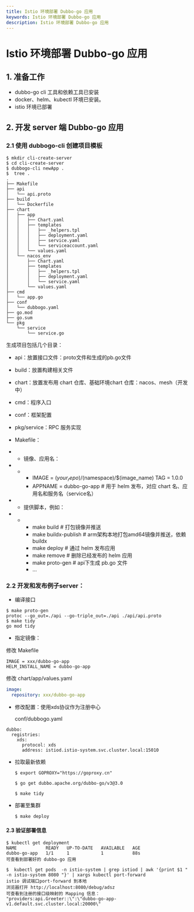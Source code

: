 ```yaml
---
title: Istio 环境部署 Dubbo-go 应用
keywords: Istio 环境部署 Dubbo-go 应用
description: Istio 环境部署 Dubbo-go 应用
---
```


# Istio 环境部署 Dubbo-go 应用

## 1. 准备工作

- dubbo-go cli 工具和依赖工具已安装
- docker、helm、kubectl 环境已安装。
- istio 环境已部署

## 2. 开发 server 端 Dubbo-go 应用

### 2.1 使用 dubbogo-cli 创建项目模板

```plain
$ mkdir cli-create-server
$ cd cli-create-server
$ dubbogo-cli newApp . 
$  tree .
.
├── Makefile
├── api
│   └── api.proto
├── build
│   └── Dockerfile
├── chart
│   ├── app
│   │   ├── Chart.yaml
│   │   ├── templates
│   │   │   ├── _helpers.tpl
│   │   │   ├── deployment.yaml
│   │   │   ├── service.yaml
│   │   │   └── serviceaccount.yaml
│   │   └── values.yaml
│   └── nacos_env
│       ├── Chart.yaml
│       ├── templates
│       │   ├── _helpers.tpl
│       │   ├── deployment.yaml
│       │   └── service.yaml
│       └── values.yaml
├── cmd
│   └── app.go
├── conf
│   └── dubbogo.yaml
├── go.mod
├── go.sum
└── pkg
    └── service
        └── service.go
```

生成项目包括几个目录：

- api：放置接口文件：proto文件和生成的pb.go文件
- build：放置构建相关文件
- chart：放置发布用 chart 仓库、基础环境chart 仓库：nacos、mesh（开发中）
- cmd：程序入口
- conf：框架配置
- pkg/service：RPC 服务实现
- Makefile：

- - 镜像、应用名：

- - - IMAGE = $(your_repo)/$(namespace)/$(image_name)
      TAG = 1.0.0
    - APPNAME = dubbo-go-app # 用于 helm 发布，对应 chart 名、应用名和服务名（service名）

- - 提供脚本，例如：

- - - make build # 打包镜像并推送
    - make buildx-publish # arm架构本地打包amd64镜像并推送，依赖buildx
    - make deploy  # 通过 helm 发布应用
    - make remove  # 删除已经发布的 helm 应用
    - make proto-gen # api下生成 pb.go 文件
    - ...

### 2.2 开发和发布例子server：

- 编译接口

```plain
$ make proto-gen
protoc --go_out=./api --go-triple_out=./api ./api/api.proto
$ make tidy
go mod tidy
```

- 指定镜像：

修改 Makefile 

```
IMAGE = xxx/dubbo-go-app
HELM_INSTALL_NAME = dubbo-go-app
```

修改 chart/app/values.yaml 

```yaml
image:
  repository: xxx/dubbo-go-app
```

- 修改配置：使用xds协议作为注册中心

  conf/dubbogo.yaml

```
dubbo:
  registries:
    xds:
      protocol: xds
      address: istiod.istio-system.svc.cluster.local:15010
```

- 拉取最新依赖

  `$ export GOPROXY="https://goproxy.cn"`

  `$ go get dubbo.apache.org/dubbo-go/v3@3.0`

  `$ make tidy`

- 部署至集群

  `$ make deploy`

#### 2.3 验证部署信息

```
$ kubectl get deployment
NAME           READY   UP-TO-DATE   AVAILABLE   AGE
dubbo-go-app   1/1     1            1           88s
可查看到部署好的 dubbo-go 应用 

$  kubectl get pods  -n istio-system | grep istiod | awk '{print $1 " -n istio-system 8080 "}' | xargs kubectl port-forward
istio 调试端口port-forward 到本地
浏览器打开 http://localhost:8080/debug/adsz
可查看到注册的接口级映射的 Mapping 信息：
"providers:api.Greeter::\":\"dubbo-go-app-v1.default.svc.cluster.local:20000\"
```

## 
